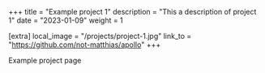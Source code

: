 +++
title = "Example project 1"
description = "This a description of project 1"
date = "2023-01-09"
weight = 1

[extra]
local_image = "/projects/project-1.jpg"
link_to = "https://github.com/not-matthias/apollo"
+++

Example project page
